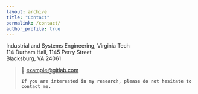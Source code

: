 ```yaml
---
layout: archive
title: "Contact"
permalink: /contact/
author_profile: true
---
```

Industrial and Systems Engineering, Virginia Tech<br>
114 Durham Hall, 1145 Perry Street<br>
Blacksburg, VA 24061
<!-- Email: boshen [at] vt.edu -->
<!-- <boshen@vt.edu> -->
> :email: [example@gitlab.com](mailto:example@gitlab.com) 
> 
> **`If you are interested in my research, please do not hesitate to contact me.`**
